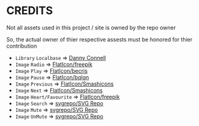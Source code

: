# CREDITS

Not all assets used in this project / site is owned by the repo owner

So, the actual owner of thier respective assests must be honored for thier contribution

* `Library` `Localbase` => [Danny Connell](https://github.com/dannyconnell/localbase)
* `Image` `Radio` => [FlatIcon/freepik](https://www.flaticon.com/authors/freepik)
* `Image` `Play` => [FlatIcon/becris](https://www.flaticon.com/authors/becris)
* `Image` `Pause` => [FlatIcon/bqlqn](https://www.flaticon.com/authors/bqlqn)
* `Image` `Previous` => [FlatIcon/Smashicons](https://www.flaticon.com/authors/smashicons)
* `Image` `Next` => [FlatIcon/Smashicons](https://www.flaticon.com/authors/smashicons)
* `Image` `Heart/Favourite` => [FlatIcon/freepik](https://www.flaticon.com/authors/freepik)
* `Image` `Search` => [svgrepo/SVG Repo](https://www.svgrepo.com/svg/14071/search)
* `Image` `Mute` => [svgrepo/SVG Repo](https://www.svgrepo.com/svg/240083/mute)
* `Image` `UnMute` => [svgrepo/SVG Repo](https://www.svgrepo.com/svg/31467/speaker)